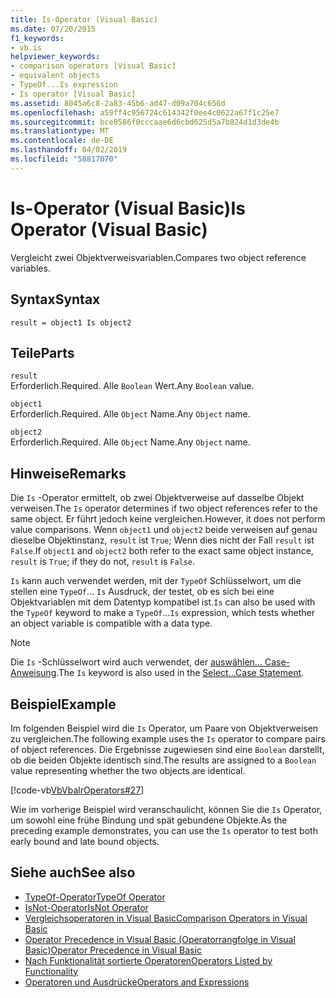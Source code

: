 ```yaml
---
title: Is-Operator (Visual Basic)
ms.date: 07/20/2015
f1_keywords:
- vb.is
helpviewer_keywords:
- comparison operators [Visual Basic]
- equivalent objects
- TypeOf...Is expression
- Is operator [Visual Basic]
ms.assetid: 8045a6c8-2a83-45b6-ad47-d09a704c656d
ms.openlocfilehash: a59ff4c956724c614342f0ee4c0622a67f1c25e7
ms.sourcegitcommit: bce0586f0cccaae6d6cbd625d5a7b824d1d3de4b
ms.translationtype: MT
ms.contentlocale: de-DE
ms.lasthandoff: 04/02/2019
ms.locfileid: "58817070"
---
```

# <a name="is-operator-visual-basic"></a><span data-ttu-id="a73e2-102">Is-Operator (Visual Basic)</span><span class="sxs-lookup"><span data-stu-id="a73e2-102">Is Operator (Visual Basic)</span></span>
<span data-ttu-id="a73e2-103">Vergleicht zwei Objektverweisvariablen.</span><span class="sxs-lookup"><span data-stu-id="a73e2-103">Compares two object reference variables.</span></span>  
  
## <a name="syntax"></a><span data-ttu-id="a73e2-104">Syntax</span><span class="sxs-lookup"><span data-stu-id="a73e2-104">Syntax</span></span>  
  
```  
result = object1 Is object2  
```  
  
## <a name="parts"></a><span data-ttu-id="a73e2-105">Teile</span><span class="sxs-lookup"><span data-stu-id="a73e2-105">Parts</span></span>  
 `result`  
 <span data-ttu-id="a73e2-106">Erforderlich.</span><span class="sxs-lookup"><span data-stu-id="a73e2-106">Required.</span></span> <span data-ttu-id="a73e2-107">Alle `Boolean` Wert.</span><span class="sxs-lookup"><span data-stu-id="a73e2-107">Any `Boolean` value.</span></span>  
  
 `object1`  
 <span data-ttu-id="a73e2-108">Erforderlich.</span><span class="sxs-lookup"><span data-stu-id="a73e2-108">Required.</span></span> <span data-ttu-id="a73e2-109">Alle `Object` Name.</span><span class="sxs-lookup"><span data-stu-id="a73e2-109">Any `Object` name.</span></span>  
  
 `object2`  
 <span data-ttu-id="a73e2-110">Erforderlich.</span><span class="sxs-lookup"><span data-stu-id="a73e2-110">Required.</span></span> <span data-ttu-id="a73e2-111">Alle `Object` Name.</span><span class="sxs-lookup"><span data-stu-id="a73e2-111">Any `Object` name.</span></span>  
  
## <a name="remarks"></a><span data-ttu-id="a73e2-112">Hinweise</span><span class="sxs-lookup"><span data-stu-id="a73e2-112">Remarks</span></span>  
 <span data-ttu-id="a73e2-113">Die `Is` -Operator ermittelt, ob zwei Objektverweise auf dasselbe Objekt verweisen.</span><span class="sxs-lookup"><span data-stu-id="a73e2-113">The `Is` operator determines if two object references refer to the same object.</span></span> <span data-ttu-id="a73e2-114">Er führt jedoch keine vergleichen.</span><span class="sxs-lookup"><span data-stu-id="a73e2-114">However, it does not perform value comparisons.</span></span> <span data-ttu-id="a73e2-115">Wenn `object1` und `object2` beide verweisen auf genau dieselbe Objektinstanz, `result` ist `True`; Wenn dies nicht der Fall `result` ist `False`.</span><span class="sxs-lookup"><span data-stu-id="a73e2-115">If `object1` and `object2` both refer to the exact same object instance, `result` is `True`; if they do not, `result` is `False`.</span></span>  
  
 <span data-ttu-id="a73e2-116">`Is` kann auch verwendet werden, mit der `TypeOf` Schlüsselwort, um die stellen eine `TypeOf`... `Is` Ausdruck, der testet, ob es sich bei eine Objektvariablen mit dem Datentyp kompatibel ist.</span><span class="sxs-lookup"><span data-stu-id="a73e2-116">`Is` can also be used with the `TypeOf` keyword to make a `TypeOf`...`Is` expression, which tests whether an object variable is compatible with a data type.</span></span>  
  
> [!NOTE]
>  <span data-ttu-id="a73e2-117">Die `Is` -Schlüsselwort wird auch verwendet, der [auswählen... Case-Anweisung](../../../visual-basic/language-reference/statements/select-case-statement.md).</span><span class="sxs-lookup"><span data-stu-id="a73e2-117">The `Is` keyword is also used in the [Select...Case Statement](../../../visual-basic/language-reference/statements/select-case-statement.md).</span></span>  
  
## <a name="example"></a><span data-ttu-id="a73e2-118">Beispiel</span><span class="sxs-lookup"><span data-stu-id="a73e2-118">Example</span></span>  
 <span data-ttu-id="a73e2-119">Im folgenden Beispiel wird die `Is` Operator, um Paare von Objektverweisen zu vergleichen.</span><span class="sxs-lookup"><span data-stu-id="a73e2-119">The following example uses the `Is` operator to compare pairs of object references.</span></span> <span data-ttu-id="a73e2-120">Die Ergebnisse zugewiesen sind eine `Boolean` darstellt, ob die beiden Objekte identisch sind.</span><span class="sxs-lookup"><span data-stu-id="a73e2-120">The results are assigned to a `Boolean` value representing whether the two objects are identical.</span></span>  
  
 [!code-vb[VbVbalrOperators#27](~/samples/snippets/visualbasic/VS_Snippets_VBCSharp/VbVbalrOperators/VB/Class1.vb#27)]  
  
 <span data-ttu-id="a73e2-121">Wie im vorherige Beispiel wird veranschaulicht, können Sie die `Is` Operator, um sowohl eine frühe Bindung und spät gebundene Objekte.</span><span class="sxs-lookup"><span data-stu-id="a73e2-121">As the preceding example demonstrates, you can use the `Is` operator to test both early bound and late bound objects.</span></span>  
  
## <a name="see-also"></a><span data-ttu-id="a73e2-122">Siehe auch</span><span class="sxs-lookup"><span data-stu-id="a73e2-122">See also</span></span>

- [<span data-ttu-id="a73e2-123">TypeOf-Operator</span><span class="sxs-lookup"><span data-stu-id="a73e2-123">TypeOf Operator</span></span>](../../../visual-basic/language-reference/operators/typeof-operator.md)
- [<span data-ttu-id="a73e2-124">IsNot-Operator</span><span class="sxs-lookup"><span data-stu-id="a73e2-124">IsNot Operator</span></span>](../../../visual-basic/language-reference/operators/isnot-operator.md)
- [<span data-ttu-id="a73e2-125">Vergleichsoperatoren in Visual Basic</span><span class="sxs-lookup"><span data-stu-id="a73e2-125">Comparison Operators in Visual Basic</span></span>](../../../visual-basic/programming-guide/language-features/operators-and-expressions/comparison-operators.md)
- [<span data-ttu-id="a73e2-126">Operator Precedence in Visual Basic (Operatorrangfolge in Visual Basic)</span><span class="sxs-lookup"><span data-stu-id="a73e2-126">Operator Precedence in Visual Basic</span></span>](../../../visual-basic/language-reference/operators/operator-precedence.md)
- [<span data-ttu-id="a73e2-127">Nach Funktionalität sortierte Operatoren</span><span class="sxs-lookup"><span data-stu-id="a73e2-127">Operators Listed by Functionality</span></span>](../../../visual-basic/language-reference/operators/operators-listed-by-functionality.md)
- [<span data-ttu-id="a73e2-128">Operatoren und Ausdrücke</span><span class="sxs-lookup"><span data-stu-id="a73e2-128">Operators and Expressions</span></span>](../../../visual-basic/programming-guide/language-features/operators-and-expressions/index.md)
